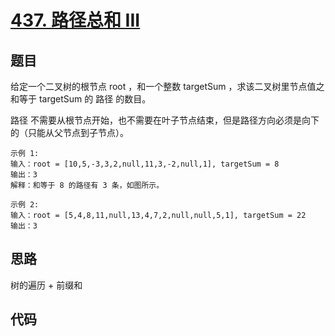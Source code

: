# [437. 路径总和 III](https://leetcode-cn.com/problems/path-sum-iii/)

## 题目

给定一个二叉树的根节点 root ，和一个整数 targetSum ，求该二叉树里节点值之和等于 targetSum 的 路径 的数目。

路径 不需要从根节点开始，也不需要在叶子节点结束，但是路径方向必须是向下的（只能从父节点到子节点）。



```
示例 1:
输入：root = [10,5,-3,3,2,null,11,3,-2,null,1], targetSum = 8
输出：3
解释：和等于 8 的路径有 3 条，如图所示。

示例 2:
输入：root = [5,4,8,11,null,13,4,7,2,null,null,5,1], targetSum = 22
输出：3
```

## 思路

树的遍历 + 前缀和


## 代码

```java

```

